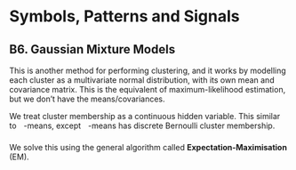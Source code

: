 # Symbols, Patterns and Signals

## B6. Gaussian Mixture Models

This is another method for performing clustering, and it works by modelling each cluster as a multivariate normal distribution, with its own mean and covariance matrix. This is the equivalent of maximum-likelihood estimation, but we don’t have the means/covariances.

We treat cluster membership as a continuous hidden variable. This similar to <img src="/tex/63bb9849783d01d91403bc9a5fea12a2.svg?invert_in_darkmode&sanitize=true" align=middle width=9.075367949999992pt height=22.831056599999986pt/>-means, except <img src="/tex/63bb9849783d01d91403bc9a5fea12a2.svg?invert_in_darkmode&sanitize=true" align=middle width=9.075367949999992pt height=22.831056599999986pt/>-means has discrete Bernoulli cluster membership.

We solve this using the general algorithm called **Expectation-Maximisation** (EM).